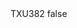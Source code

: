 <?xml version="1.0" encoding="UTF-8"?>
<CustomMetadata xmlns="http://soap.sforce.com/2006/04/metadata">
    <label>TXU382</label>
    <protected>false</protected>
</CustomMetadata>
